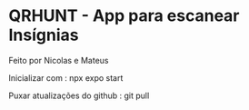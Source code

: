 # QRHUNT - App para escanear Insígnias

Feito por Nicolas e Mateus

Inicializar com : npx expo start

Puxar atualizações do github : git pull
